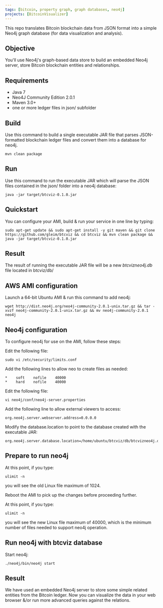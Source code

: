 ```yaml
---
tags: [bitcoin, property graph, graph databases, neo4j]
projects: [BitcoinVisualizer]
---
```


This repo translates Bitcoin blockchain data from JSON format into a simple Neo4j graph database (for data visualization and analysis).

Objective
---------

You'll use Neo4j's graph-based data store to build an embedded Neo4j server, store Bitcoin blockchain entities and relationships.

Requirements
------------

- Java 7
- Neo4J Community Edition 2.0.1
- Maven 3.0+
- one or more ledger files in json/ subfolder

Build
-----

Use this command to build a single executable JAR file that parses JSON-formatted blockchain ledger files and convert them into a database for neo4j.

```
mvn clean package 
```


Run
---

Use this command to run the executable JAR which will parse the JSON files contained in the json/ folder into a neo4j database:
```
java -jar target/btcviz-0.1.0.jar
```

Quickstart
----------

You can configure your AMI, build & run your service in one line by typing: 
```
sudo apt-get update && sudo apt-get install -y git maven && git clone https://github.com/gleim/btcviz && cd btcviz && mvn clean package && java -jar target/btcviz-0.1.0.jar
```


Result
------
The result of running the executable JAR file will be a new *btcvizneo4j.db* file located in btcviz/db/


AWS AMI configuration
---------------------

Launch a 64-bit Ubuntu AMI & run this command to add neo4j:

```
wget http://dist.neo4j.org/neo4j-community-2.0.1-unix.tar.gz && tar -xvzf neo4j-community-2.0.1-unix.tar.gz && mv neo4j-community-2.0.1 neo4j
```

Neo4j configuration
-------------------

To configure neo4j for use on the AMI, follow these steps:


Edit the following file:
```
sudo vi /etc/security/limits.conf
```

Add the following lines to allow neo to create files as needed:
```
*    soft    nofile    40000
*    hard    nofile    40000
```

Edit the following file:
```
vi neo4j/conf/neo4j-server.properties
```

Add the following line to allow external viewers to access:
```
org.neo4j.server.webserver.address=0.0.0.0
```

Modify the database.location to point to the database created with the executable JAR:
```
org.neo4j.server.database.location=/home/ubuntu/btcviz/db/btcvizneo4j.db
```

Prepare to run neo4j
--------------------

At this point, if you type:
```
ulimit -n
```
you will see the old Linux file maximum of 1024.


Reboot the AMI to pick up the changes before proceeding further.


At this point, if you type:
```
ulimit -n
```
you will see the new Linux file maximum of 40000, which is the minimum number of files needed to support neo4j operation.


Run neo4j with btcviz database
------------------------------

Start neo4j:
```
./neo4j/bin/neo4j start
```


Result
------

We have used an embedded Neo4j server to store some simple related entities from the Bitcoin ledger.  Now you can visualize the data in your web browser &/or run more advanced queries against the relations.


